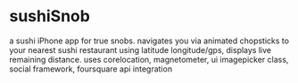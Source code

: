sushiSnob
=========

a sushi iPhone app for true snobs. navigates you via animated chopsticks to your nearest sushi restaurant using latitude longitude/gps, displays live remaining distance. uses corelocation, magnetometer, ui imagepicker class, social framework, foursquare api integration
